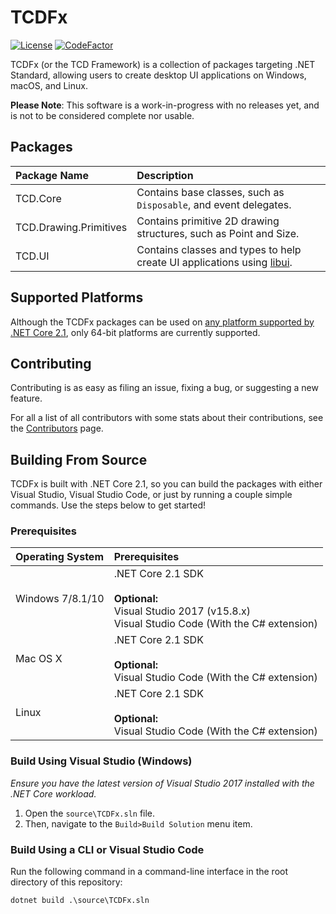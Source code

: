 # TCDFx
[![License](https://img.shields.io/badge/License-MIT-blue.svg?longCache=true)](https://github.com/tom-corwin/LibUISharp/blob/master/LICENSE.md)
[![CodeFactor](https://www.codefactor.io/repository/github/tacdevel/tcdfx/badge)](https://www.codefactor.io/repository/github/tacdevel/tcdfx)
<!--
[![Build status](https://ci.appveyor.com/api/projects/status/o2y9fu126dqmi4pv?svg=true)](https://ci.appveyor.com/project/tom-corwin/libuisharp)
[![NuGet](https://img.shields.io/nuget/vpre/LibUISharp.svg)](https://www.nuget.org/packages/LibUISharp)
-->
TCDFx (or the TCD Framework) is a collection of packages targeting .NET Standard, allowing users to create desktop UI applications on Windows, macOS, and Linux.

**Please Note**: This software is a work-in-progress with no releases yet, and is not to be considered complete nor usable.

## Packages

| Package Name           | Description                                                                                                |
| :--------------------- | :--------------------------------------------------------------------------------------------------------- |
| TCD.Core               | Contains base classes, such as `Disposable`, and event delegates.                                          |
| TCD.Drawing.Primitives | Contains primitive 2D drawing structures, such as Point and Size.                                          |
| TCD.UI                 | Contains classes and types to help create UI applications using [libui](https://github.com/andlabs/libui). |


<!--
## Obtaining the Libraries

Add this line to you `csproj` project file:

```
<PackageReference Include="{PACKAGE_NAME}" Version="0.1.0" />
```
-->

## Supported Platforms

Although the TCDFx packages can be used on [any platform supported by .NET Core 2.1](https://github.com/dotnet/core/blob/master/release-notes/2.1/2.1-supported-os.md), only 64-bit platforms are currently supported.

## Contributing

Contributing is as easy as filing an issue, fixing a bug, or suggesting a new feature.

For all a list of all contributors with some stats about their contributions, see the [Contributors](https://github.com/tacdevel/TCDFx/graphs/contributors) page.

## Building From Source

TCDFx is built with .NET Core 2.1, so you can build the packages with either Visual Studio, Visual Studio Code,
or just by running a couple simple commands. Use the steps below to get started!

### Prerequisites

| Operating System | Prerequisites                                                                                                            |
| :--------------- | :----------------------------------------------------------------------------------------------------------------------- |
| Windows 7/8.1/10 | .NET Core 2.1 SDK<br/><br/>**Optional:**<br/>Visual Studio 2017 (v15.8.x)<br/>Visual Studio Code (With the C# extension) |
| Mac OS X         | .NET Core 2.1 SDK<br/><br/>**Optional:**<br/>Visual Studio Code (With the C# extension)                                  |
| Linux            | .NET Core 2.1 SDK<br/><br/>**Optional:**<br/>Visual Studio Code (With the C# extension)                                  |

### Build Using Visual Studio (Windows)

*Ensure you have the latest version of Visual Studio 2017 installed with the .NET Core workload.*

1. Open the `source\TCDFx.sln` file.
2. Then, navigate to the `Build>Build Solution` menu item.

### Build Using a CLI or Visual Studio Code

Run the following command in a command-line interface in the root directory of this repository:

```
dotnet build .\source\TCDFx.sln
```